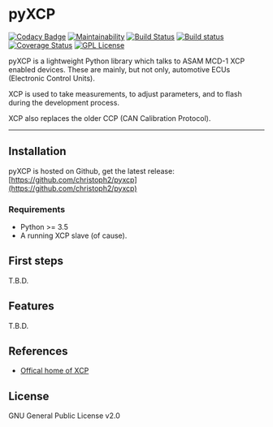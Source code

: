 
pyXCP
=====

[![Codacy Badge](https://api.codacy.com/project/badge/Grade/3883e9c8dea24ab49121c402d44c656b)](https://www.codacy.com/app/cpu12-gems/pyxcp?utm_source=github.com&amp;utm_medium=referral&amp;utm_content=christoph2/pyxcp&amp;utm_campaign=Badge_Grade)
[![Maintainability](https://api.codeclimate.com/v1/badges/4c639f3695f2725e392a/maintainability)](https://codeclimate.com/github/christoph2/pyxcp/maintainability)
[![Build Status](https://travis-ci.org/christoph2/pyxcp.svg)](https://travis-ci.org/christoph2/pyxcp)
[![Build status](https://ci.appveyor.com/api/projects/status/r00l4i4co095e9ht?svg=true)](https://ci.appveyor.com/project/christoph2/pyxcp)
[![Coverage Status](https://coveralls.io/repos/github/christoph2/pyxcp/badge.svg?branch=master)](https://coveralls.io/github/christoph2/pyxcp?branch=master)
[![GPL License](http://img.shields.io/badge/license-GPL-blue.svg)](http://opensource.org/licenses/GPL-2.0)



pyXCP is a lightweight Python library which talks to ASAM MCD-1 XCP enabled devices.
These are mainly, but not only, automotive ECUs (Electronic Control Units).

XCP is used to take measurements, to adjust parameters, and to flash during the development process.

XCP also replaces the older CCP (CAN Calibration Protocol).


---

## Installation

pyXCP is hosted on Github, get the latest release: [https://github.com/christoph2/pyxcp](https://github.com/christoph2/pyxcp)

### Requirements

- Python >= 3.5
- A running XCP slave (of cause).

## First steps

T.B.D.

## Features

T.B.D.


## References

- [Offical home of XCP](https://www.asam.net/standards/detail/mcd-1-xcp/)



## License

GNU General Public License v2.0




